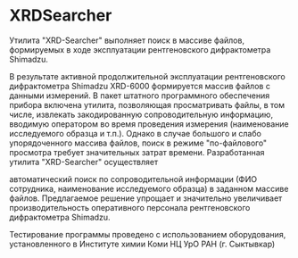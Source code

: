 # XRDSearcher
Утилита "XRD-Searcher" выполняет поиск в массиве файлов, формируемых в ходе эксплуатации рентгеновского дифрактометра Shimadzu.

В результате активной продолжительной эксплуатации рентгеновского дифрактометра Shimadzu XRD-6000 формируется массив файлов с данными измерений. В пакет штатного программного обеспечения прибора включена утилита, позволяющая просматривать файлы, в том числе, извлекать закодированную сопроводительную информацию, вводимую оператором во время проведения измерения (наименование исследуемого образца и т.п.). Однако в случае большого и слабо упорядоченного массива файлов, поиск в режиме "по-файлового" просмотра требует значительных затрат времени. Разработанная утилита "XRD-Searcher" осуществляет

автоматический поиск по сопроводительной информации (ФИО сотрудника, наименование исследуемого образца) в заданном массиве файлов. Предлагаемое решение упрощает и значительно увеличивает производительность оперативного персонала рентгеновского дифрактометра Shimadzu.

Тестирование программы проведено с использованием оборудования, установленного в Институте химии Коми НЦ УрО РАН (г. Сыктывкар)
